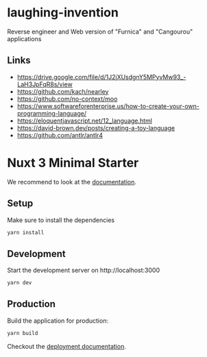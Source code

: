 # laughing-invention

Reverse engineer and Web version of "Furnica" and "Cangourou" applications

## Links

-   https://drive.google.com/file/d/1J2jXUsdgnY5MPyvMw93_-LaH3JpFqR8s/view
-   https://github.com/kach/nearley
-   https://github.com/no-context/moo
-   https://www.softwareforenterprise.us/how-to-create-your-own-programming-language/
-   https://eloquentjavascript.net/12_language.html
-   https://david-brown.dev/posts/creating-a-toy-language
-   https://github.com/antlr/antlr4

# Nuxt 3 Minimal Starter

We recommend to look at the [documentation](https://v3.nuxtjs.org).

## Setup

Make sure to install the dependencies

```bash
yarn install
```

## Development

Start the development server on http://localhost:3000

```bash
yarn dev
```

## Production

Build the application for production:

```bash
yarn build
```

Checkout the [deployment documentation](https://v3.nuxtjs.org/docs/deployment).

